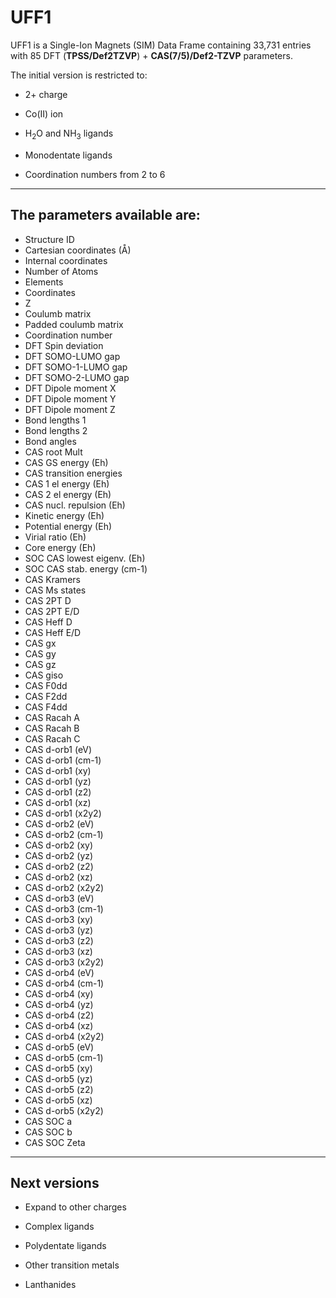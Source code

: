 # UFF1

UFF1 is a Single-Ion Magnets (SIM) Data Frame containing 33,731 entries with 85 DFT (**TPSS/Def2TZVP**) + **CAS(7/5)/Def2-TZVP** parameters.

The initial version is restricted to:

- 2+ charge
  
- Co(II) ion
  
- H<sub>2</sub>O and NH<sub>3</sub> ligands
  
- Monodentate ligands
  
- Coordination numbers from 2 to 6
  

---

## The parameters available are:

- Structure ID
- Cartesian coordinates (Å)
- Internal coordinates
- Number of Atoms
- Elements
- Coordinates
- Z
- Coulumb matrix
- Padded coulumb matrix
- Coordination number
- DFT Spin deviation
- DFT SOMO-LUMO gap
- DFT SOMO-1-LUMO gap
- DFT SOMO-2-LUMO gap
- DFT Dipole moment X
- DFT Dipole moment Y
- DFT Dipole moment Z
- Bond lengths 1
- Bond lengths 2
- Bond angles
- CAS root Mult
- CAS GS energy (Eh)
- CAS transition energies
- CAS 1 el energy (Eh)
- CAS 2 el energy (Eh)
- CAS nucl. repulsion (Eh)
- Kinetic energy (Eh)
- Potential energy (Eh)
- Virial ratio (Eh)
- Core energy (Eh)
- SOC CAS lowest eigenv. (Eh)
- SOC CAS stab. energy (cm-1)
- CAS Kramers
- CAS Ms states
- CAS 2PT D
- CAS 2PT E/D
- CAS Heff D
- CAS Heff E/D
- CAS gx
- CAS gy
- CAS gz
- CAS giso
- CAS F0dd
- CAS F2dd
- CAS F4dd
- CAS Racah A
- CAS Racah B
- CAS Racah C
- CAS d-orb1 (eV)
- CAS d-orb1 (cm-1)
- CAS d-orb1 (xy)
- CAS d-orb1 (yz)
- CAS d-orb1 (z2)
- CAS d-orb1 (xz)
- CAS d-orb1 (x2y2)
- CAS d-orb2 (eV)
- CAS d-orb2 (cm-1)
- CAS d-orb2 (xy)
- CAS d-orb2 (yz)
- CAS d-orb2 (z2)
- CAS d-orb2 (xz)
- CAS d-orb2 (x2y2)
- CAS d-orb3 (eV)
- CAS d-orb3 (cm-1)
- CAS d-orb3 (xy)
- CAS d-orb3 (yz)
- CAS d-orb3 (z2)
- CAS d-orb3 (xz)
- CAS d-orb3 (x2y2)
- CAS d-orb4 (eV)
- CAS d-orb4 (cm-1)
- CAS d-orb4 (xy)
- CAS d-orb4 (yz)
- CAS d-orb4 (z2)
- CAS d-orb4 (xz)
- CAS d-orb4 (x2y2)
- CAS d-orb5 (eV)
- CAS d-orb5 (cm-1)
- CAS d-orb5 (xy)
- CAS d-orb5 (yz)
- CAS d-orb5 (z2)
- CAS d-orb5 (xz)
- CAS d-orb5 (x2y2)
- CAS SOC a
- CAS SOC b
- CAS SOC Zeta

---

## Next versions

- Expand to other charges
  
- Complex ligands
  
- Polydentate ligands
  
- Other transition metals
  
- Lanthanides
